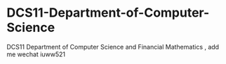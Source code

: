 # DCS11-Department-of-Computer-Science
DCS11 Department of Computer Science and Financial Mathematics , add me wechat iuww521
